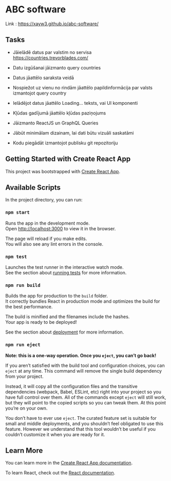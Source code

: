 # ABC software

Link : https://xayw3.github.io/abc-software/

## Tasks

 - Jāielādē datus par valstim no servisa https://countries.trevorblades.com/

 - Datu izgūšanai jāizmanto query countries

 - Datus jāattēlo saraksta veidā

 - Nospiežot uz vienu no rindām jāattēlo papildinformācija par valsts izmantojot query country

 - Ielādējot datus jāattēlo Loading... teksts, vai UI komponenti

 - Kļūdas gadījumā jāattēlo kļūdas paziņojums

 - Jāizmanto ReactJS un GraphQL Queries

 - Jābūt minimālam dizainam, lai dati būtu vizuāli saskatāmi

 - Kodu piegādāt izmantojot publisku git repozitoriju

## Getting Started with Create React App

This project was bootstrapped with [Create React App](https://github.com/facebook/create-react-app).

## Available Scripts

In the project directory, you can run:

### `npm start`

Runs the app in the development mode.\
Open [http://localhost:3000](http://localhost:3000) to view it in the browser.

The page will reload if you make edits.\
You will also see any lint errors in the console.

### `npm test`

Launches the test runner in the interactive watch mode.\
See the section about [running tests](https://facebook.github.io/create-react-app/docs/running-tests) for more information.

### `npm run build`

Builds the app for production to the `build` folder.\
It correctly bundles React in production mode and optimizes the build for the best performance.

The build is minified and the filenames include the hashes.\
Your app is ready to be deployed!

See the section about [deployment](https://facebook.github.io/create-react-app/docs/deployment) for more information.

### `npm run eject`

**Note: this is a one-way operation. Once you `eject`, you can’t go back!**

If you aren’t satisfied with the build tool and configuration choices, you can `eject` at any time. This command will remove the single build dependency from your project.

Instead, it will copy all the configuration files and the transitive dependencies (webpack, Babel, ESLint, etc) right into your project so you have full control over them. All of the commands except `eject` will still work, but they will point to the copied scripts so you can tweak them. At this point you’re on your own.

You don’t have to ever use `eject`. The curated feature set is suitable for small and middle deployments, and you shouldn’t feel obligated to use this feature. However we understand that this tool wouldn’t be useful if you couldn’t customize it when you are ready for it.

## Learn More

You can learn more in the [Create React App documentation](https://facebook.github.io/create-react-app/docs/getting-started).

To learn React, check out the [React documentation](https://reactjs.org/).
